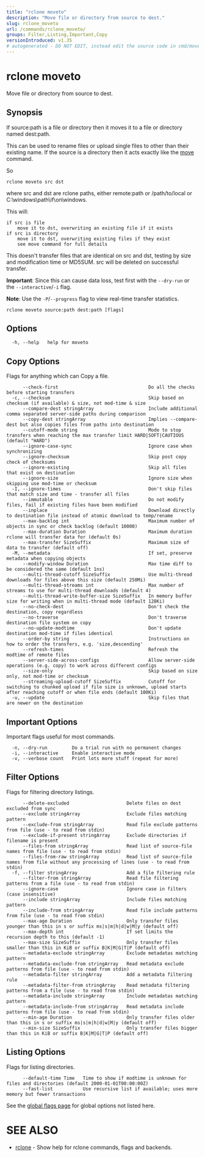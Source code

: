 ```yaml
---
title: "rclone moveto"
description: "Move file or directory from source to dest."
slug: rclone_moveto
url: /commands/rclone_moveto/
groups: Filter,Listing,Important,Copy
versionIntroduced: v1.35
# autogenerated - DO NOT EDIT, instead edit the source code in cmd/moveto/ and as part of making a release run "make commanddocs"
---
```

# rclone moveto

Move file or directory from source to dest.

## Synopsis


If source:path is a file or directory then it moves it to a file or
directory named dest:path.

This can be used to rename files or upload single files to other than
their existing name.  If the source is a directory then it acts exactly
like the [move](/commands/rclone_move/) command.

So

    rclone moveto src dst

where src and dst are rclone paths, either remote:path or
/path/to/local or C:\windows\path\if\on\windows.

This will:

    if src is file
        move it to dst, overwriting an existing file if it exists
    if src is directory
        move it to dst, overwriting existing files if they exist
        see move command for full details

This doesn't transfer files that are identical on src and dst, testing
by size and modification time or MD5SUM.  src will be deleted on
successful transfer.

**Important**: Since this can cause data loss, test first with the
`--dry-run` or the `--interactive`/`-i` flag.

**Note**: Use the `-P`/`--progress` flag to view real-time transfer statistics.


```
rclone moveto source:path dest:path [flags]
```

## Options

```
  -h, --help   help for moveto
```


## Copy Options

Flags for anything which can Copy a file.

```
      --check-first                                 Do all the checks before starting transfers
  -c, --checksum                                    Skip based on checksum (if available) & size, not mod-time & size
      --compare-dest stringArray                    Include additional comma separated server-side paths during comparison
      --copy-dest stringArray                       Implies --compare-dest but also copies files from paths into destination
      --cutoff-mode string                          Mode to stop transfers when reaching the max transfer limit HARD|SOFT|CAUTIOUS (default "HARD")
      --ignore-case-sync                            Ignore case when synchronizing
      --ignore-checksum                             Skip post copy check of checksums
      --ignore-existing                             Skip all files that exist on destination
      --ignore-size                                 Ignore size when skipping use mod-time or checksum
  -I, --ignore-times                                Don't skip files that match size and time - transfer all files
      --immutable                                   Do not modify files, fail if existing files have been modified
      --inplace                                     Download directly to destination file instead of atomic download to temp/rename
      --max-backlog int                             Maximum number of objects in sync or check backlog (default 10000)
      --max-duration Duration                       Maximum duration rclone will transfer data for (default 0s)
      --max-transfer SizeSuffix                     Maximum size of data to transfer (default off)
  -M, --metadata                                    If set, preserve metadata when copying objects
      --modify-window Duration                      Max time diff to be considered the same (default 1ns)
      --multi-thread-cutoff SizeSuffix              Use multi-thread downloads for files above this size (default 250Mi)
      --multi-thread-streams int                    Max number of streams to use for multi-thread downloads (default 4)
      --multi-thread-write-buffer-size SizeSuffix   In memory buffer size for writing when in multi-thread mode (default 128Ki)
      --no-check-dest                               Don't check the destination, copy regardless
      --no-traverse                                 Don't traverse destination file system on copy
      --no-update-modtime                           Don't update destination mod-time if files identical
      --order-by string                             Instructions on how to order the transfers, e.g. 'size,descending'
      --refresh-times                               Refresh the modtime of remote files
      --server-side-across-configs                  Allow server-side operations (e.g. copy) to work across different configs
      --size-only                                   Skip based on size only, not mod-time or checksum
      --streaming-upload-cutoff SizeSuffix          Cutoff for switching to chunked upload if file size is unknown, upload starts after reaching cutoff or when file ends (default 100Ki)
  -u, --update                                      Skip files that are newer on the destination
```

## Important Options

Important flags useful for most commands.

```
  -n, --dry-run         Do a trial run with no permanent changes
  -i, --interactive     Enable interactive mode
  -v, --verbose count   Print lots more stuff (repeat for more)
```

## Filter Options

Flags for filtering directory listings.

```
      --delete-excluded                     Delete files on dest excluded from sync
      --exclude stringArray                 Exclude files matching pattern
      --exclude-from stringArray            Read file exclude patterns from file (use - to read from stdin)
      --exclude-if-present stringArray      Exclude directories if filename is present
      --files-from stringArray              Read list of source-file names from file (use - to read from stdin)
      --files-from-raw stringArray          Read list of source-file names from file without any processing of lines (use - to read from stdin)
  -f, --filter stringArray                  Add a file filtering rule
      --filter-from stringArray             Read file filtering patterns from a file (use - to read from stdin)
      --ignore-case                         Ignore case in filters (case insensitive)
      --include stringArray                 Include files matching pattern
      --include-from stringArray            Read file include patterns from file (use - to read from stdin)
      --max-age Duration                    Only transfer files younger than this in s or suffix ms|s|m|h|d|w|M|y (default off)
      --max-depth int                       If set limits the recursion depth to this (default -1)
      --max-size SizeSuffix                 Only transfer files smaller than this in KiB or suffix B|K|M|G|T|P (default off)
      --metadata-exclude stringArray        Exclude metadatas matching pattern
      --metadata-exclude-from stringArray   Read metadata exclude patterns from file (use - to read from stdin)
      --metadata-filter stringArray         Add a metadata filtering rule
      --metadata-filter-from stringArray    Read metadata filtering patterns from a file (use - to read from stdin)
      --metadata-include stringArray        Include metadatas matching pattern
      --metadata-include-from stringArray   Read metadata include patterns from file (use - to read from stdin)
      --min-age Duration                    Only transfer files older than this in s or suffix ms|s|m|h|d|w|M|y (default off)
      --min-size SizeSuffix                 Only transfer files bigger than this in KiB or suffix B|K|M|G|T|P (default off)
```

## Listing Options

Flags for listing directories.

```
      --default-time Time   Time to show if modtime is unknown for files and directories (default 2000-01-01T00:00:00Z)
      --fast-list           Use recursive list if available; uses more memory but fewer transactions
```

See the [global flags page](/flags/) for global options not listed here.

# SEE ALSO

* [rclone](/commands/rclone/)	 - Show help for rclone commands, flags and backends.

